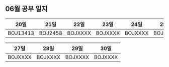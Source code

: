 ## 06월 공부 일지
20일 | 21일 | 22일 | 23일  | 24일  |  25일  | 26일
:-----:|:-----:|:-----:|:-----:|:-----:|:-----:|:-----:
BOJ13413|BOJ2458|BOJXXXX|BOJXXXX|BOJXXXX|BOJXXXX|BOJXXXX

27일 | 28일 | 29일 | 30일
:-----:|:-----:|:-----:|:-----:
BOJXXXX|BOJXXXX|BOJXXXX|BOJXXXX
